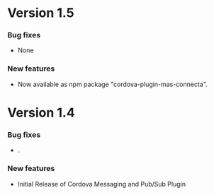# Version 1.5

### Bug fixes

- None

### New features

- Now available as npm package "cordova-plugin-mas-connecta".


# Version 1.4

### Bug fixes
- .

### New features

- Initial Release of Cordova Messaging and Pub/Sub Plugin



 [mag]: https://docops.ca.com/mag
 [mas.ca.com]: http://mas.ca.com/
 [docs]: http://mas.ca.com/docs/
 [blog]: http://mas.ca.com/blog/

 [releases]: ../../releases
 [contributing]: /CONTRIBUTING.md
 [license-link]: /LICENSE
